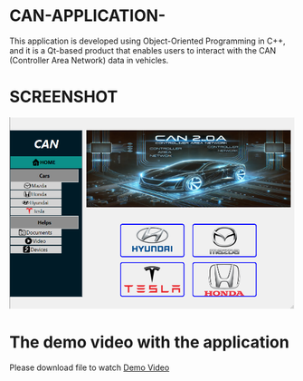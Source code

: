 # CAN-APPLICATION-
This application is developed using Object-Oriented Programming in C++, and it is a Qt-based product that enables users to interact with the CAN (Controller Area Network) data in vehicles.
# SCREENSHOT 
![image alt](https://github.com/DpDat/CAN-APPLICATION-/blob/fa43b92d436ccf41f4cee493f339a01802a67ee6/QT_based%20Application/MainScreen.png)
# The demo video with the application
Please download file to watch [Demo Video](https://github.com/DpDat/CAN-APPLICATION-/blob/55fc327ce3950081a9155835f016b4064b5ead0b/DemoVideo.mp4)
